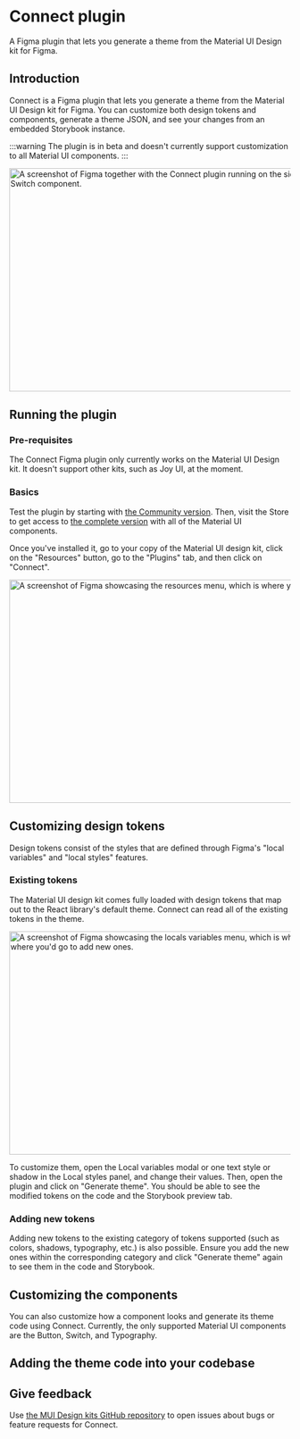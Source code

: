 # Connect plugin

<p class="description">A Figma plugin that lets you generate a theme from the Material UI Design kit for Figma. </p>

## Introduction

Connect is a Figma plugin that lets you generate a theme from the Material UI Design kit for Figma.
You can customize both design tokens and components, generate a theme JSON, and see your changes from an embedded Storybook instance.

:::warning
The plugin is in beta and doesn't currently support customization to all Material UI components.
:::

<img src="/static/material-ui/design-resources/connect.png" style="width: 814px;" alt="A screenshot of Figma together with the Connect plugin running on the side, doing customziations to the Material UI Switch component." width="1628" height="400" />

## Running the plugin

### Pre-requisites

The Connect Figma plugin only currently works on the Material UI Design kit.
It doesn't support other kits, such as Joy UI, at the moment.

### Basics

Test the plugin by starting with [the Community version](https://www.figma.com/community/file/912837788133317724/material-ui-for-figma-and-mui-x).
Then, visit the Store to get access to [the complete version](https://mui.com/r/material-ui-figma-latest/) with all of the Material UI components.

Once you've installed it, go to your copy of the Material UI design kit, click on the "Resources" button, go to the "Plugins" tab, and then click on "Connect".

<img src="/static/material-ui/design-resources/connect-access.png" style="width: 814px;" alt="A screenshot of Figma showcasing the resources menu, which is where you'd go to access Connect." width="1628" height="400" />

<!-- The image above will be replaced for a better one once the plugin is actually live -->

## Customizing design tokens

Design tokens consist of the styles that are defined through Figma's "local variables" and "local styles" features.

### Existing tokens

The Material UI design kit comes fully loaded with design tokens that map out to the React library's default theme.
Connect can read all of the existing tokens in the theme.

<img src="/static/material-ui/design-resources/connect-variables.png" style="width: 814px;" alt="A screenshot of Figma showcasing the locals variables menu, which is where all of the design tokens are stored and where you'd go to add new ones." width="1628" height="400" />

To customize them, open the Local variables modal or one text style or shadow in the Local styles panel, and change their values.
Then, open the plugin and click on "Generate theme".
You should be able to see the modified tokens on the code and the Storybook preview tab.

### Adding new tokens

Adding new tokens to the existing category of tokens supported (such as colors, shadows, typography, etc.) is also possible.
Ensure you add the new ones within the corresponding category and click "Generate theme" again to see them in the code and Storybook.

## Customizing the components

You can also customize how a component looks and generate its theme code using Connect.
Currently, the only supported Material UI components are the Button, Switch, and Typography.

## Adding the theme code into your codebase

## Give feedback

Use [the MUI Design kits GitHub repository](https://github.com/mui/mui-design-kits/issues/new/choose) to open issues about bugs or feature requests for Connect.
